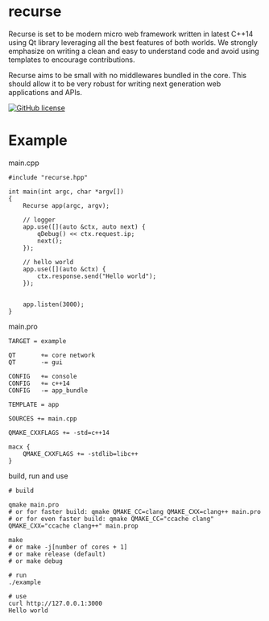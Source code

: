 # recurse

Recurse is set to be modern micro web framework written in latest C++14 using
Qt library leveraging all the best features of both worlds.  We strongly
emphasize on writing a clean and easy to understand code and avoid using
templates to encourage contributions.

Recurse aims to be small with no middlewares bundled in the core. This should
allow it to be very robust for writing next generation web applications and
APIs.


[![GitHub license](https://img.shields.io/github/license/mashape/apistatus.svg)](https://github.com/xwalk/recurse/blob/master/LICENSE)

# Example

main.cpp
```
#include "recurse.hpp"

int main(int argc, char *argv[])
{
    Recurse app(argc, argv);

    // logger
    app.use([](auto &ctx, auto next) {
        qDebug() << ctx.request.ip;
        next();
    });

    // hello world
    app.use([](auto &ctx) {
        ctx.response.send("Hello world");
    });


    app.listen(3000);
}

```
main.pro
```
TARGET = example

QT       += core network
QT       -= gui

CONFIG   += console
CONFIG   += c++14
CONFIG   -= app_bundle

TEMPLATE = app

SOURCES += main.cpp

QMAKE_CXXFLAGS += -std=c++14

macx {
    QMAKE_CXXFLAGS += -stdlib=libc++
}
```

build, run and use
```
# build

qmake main.pro
# or for faster build: qmake QMAKE_CC=clang QMAKE_CXX=clang++ main.pro
# or for even faster build: qmake QMAKE_CC="ccache clang" QMAKE_CXX="ccache clang++" main.prop

make
# or make -j[number of cores + 1]
# or make release (default)
# or make debug

# run
./example

# use
curl http://127.0.0.1:3000
Hello world
